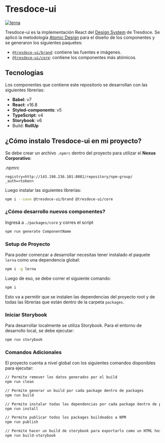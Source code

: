 # Tresdoce-ui 
[![lerna](https://img.shields.io/badge/maintained%20with-lerna-cc00ff.svg)](https://lernajs.io/)

Tresdoce-ui es la implementación React del [Design System](https://uxdesign.cc/everything-you-need-to-know-about-design-systems-54b109851969) de Tresdoce. 
Se aplicó la metodología [Atomic Design](http://atomicdesign.bradfrost.com/chapter-2/) para el diseño de los componentes y se generaron los siguientes paquetes:

- [`@tresdoce-ui/brand`](packages/brand/README.md): contiene las fuentes e imágenes.
- [`@tresdoce-ui/core`](packages/core/README.md): contiene los componentes más atómicos.

## Tecnologías

Los componentes que contiene este repositorio se desarrollan con las siguientes librerías:

- **Babel**: v7
- **React**: v16.8
- **Styled-components**: v5
- **TypeScript**: v4
- **Storybook**: v6
- Build: **RollUp**

## ¿Cómo instalo Tresdoce-ui en mi proyecto?

Se debe crear un archivo `.npmrc` dentro del proyecto para utilizar el **Nexus Corporativo**:

.npmrc

```
registry=http://143.198.236.101:8081/repository/npm-group/
_auth=<token>
```

Luego instalar las siguientes librerías:

```bash
npm i --save @tresdoce-ui/brand @tresdoce-ui/core
```

### ¿Cómo desarrollo nuevos componentes?

Ingresá a `./packages/core` y corres el script 

```bash
npm run generate ComponentName
```

### Setup de Proyecto

Para poder comenzar a desarrollar necesitas tener instalado el paquete `lerna` como una dependencia global:

```bash
npm i -g lerna
```

Luego de eso, se debe correr el siguiente comando:

```bash
npm i
```

Esto va a permitir que se instalen las dependencias del proyecto root y de todas las librerías que están dentro de la carpeta `packages`.

### Iniciar Storybook

Para desarrollar localmente se utiliza Storybook. Para el entorno de desarrollo local, se debe ejecutar:

```bash
npm run storybook
```

### Comandos Adicionales

El proyecto cuenta a nivel global con los siguientes comandos disponibles para ejecutar:

```bash
// Permite remover los datos generados por el build
npm run clean

// Permite generar un build por cada package dentro de packages
npm run build

// Permite instalar todas las dependencias por cada package dentro de packages
npm run install

// Permite publicar todos los packages buildeados a NPM
npm run publish

// Permite hacer un build de storybook para exportarlo como un HTML hosteable
npm run build-storybook
```
